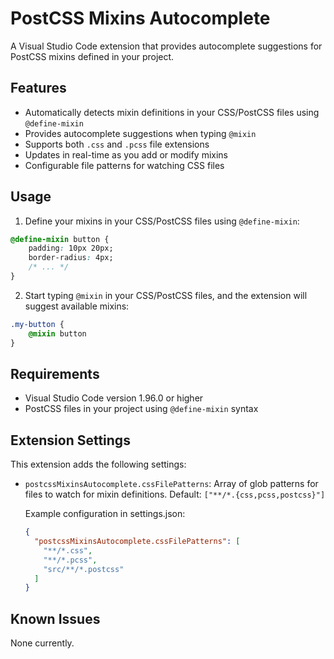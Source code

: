# PostCSS Mixins Autocomplete

A Visual Studio Code extension that provides autocomplete suggestions for PostCSS mixins defined in your project.

## Features

- Automatically detects mixin definitions in your CSS/PostCSS files using `@define-mixin`
- Provides autocomplete suggestions when typing `@mixin`
- Supports both `.css` and `.pcss` file extensions
- Updates in real-time as you add or modify mixins
- Configurable file patterns for watching CSS files

## Usage

1. Define your mixins in your CSS/PostCSS files using `@define-mixin`:

```css
@define-mixin button {
    padding: 10px 20px;
    border-radius: 4px;
    /* ... */
}
```

2. Start typing `@mixin` in your CSS/PostCSS files, and the extension will suggest available mixins:

```css
.my-button {
    @mixin button
}
```

## Requirements

- Visual Studio Code version 1.96.0 or higher
- PostCSS files in your project using `@define-mixin` syntax

## Extension Settings

This extension adds the following settings:

* `postcssMixinsAutocomplete.cssFilePatterns`: Array of glob patterns for files to watch for mixin definitions.
  Default: `["**/*.{css,pcss,postcss}"]`

  Example configuration in settings.json:
  ```json
  {
    "postcssMixinsAutocomplete.cssFilePatterns": [
      "**/*.css",
      "**/*.pcss",
      "src/**/*.postcss"
    ]
  }
  ```

## Known Issues

None currently.

